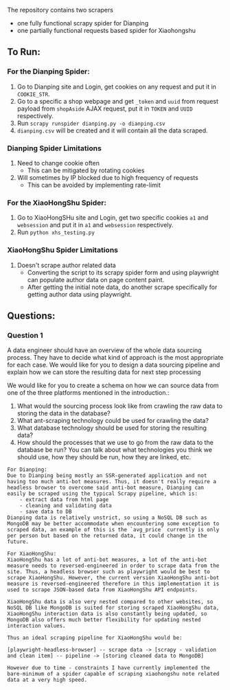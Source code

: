 The repository contains two scrapers
- one fully functional scrapy spider for Dianping
- one partially functional requests based spider for Xiaohongshu

## To Run:
### For the Dianping Spider:
1. Go to Dianping site and Login, get cookies on any request and put it in `COOKIE_STR`.
2. Go to a specific a shop webpage and get `_token` and `uuid` from request payload from `shopAside` AJAX request, put it in `TOKEN` and `UUID` respectively.
3. Run `scrapy runspider dianping.py -o dianping.csv`
4. `dianping.csv` will be created and it will contain all the data scraped.

### Dianping Spider Limitations
1. Need to change cookie often
    - This can be mitigated by rotating cookies
2. Will sometimes by IP blocked due to high frequency of requests
    - This can be avoided by implementing rate-limit

### For the XiaoHongShu Spider:
1. Go to XiaoHongSHu site and Login, get two specific cookies `a1` and `websession` and put it in `a1` and `websession` respectively.
2. Run `python xhs_testing.py`

### XiaoHongShu Spider Limitations
1. Doesn't scrape author related data
    - Converting the script to its scrapy spider form and using playwright can populate author data on page content paint.
    - After getting the initial note data, do another scrape specifically for getting author data using playwright.

## Questions:
### Question 1
A data engineer should have an overview of the whole data sourcing process. They have to decide what kind of approach is the most appropriate for each case. We would like for you to design a data sourcing pipeline and explain how we can store the resulting data for next step processing

We would like for you to create a schema on how we can source data from one of the three platforms mentioned in the introduction.:
1. What would the sourcing process look like from crawling the raw data to storing the data in the database?
2. What ant-scraping technology could be used for crawling the data?
3. What database technology should be used for storing the resulting data?
4. How should the processes that we use to go from the raw data to the
database be run? You can talk about what technologies you think we should use, how they should be run, how they are linked, etc.

```
For Dianping:
Due to Dianping being mostly an SSR-generated application and not having too much anti-bot measures. Thus, it doesn't really require a headless browser to overcome said anti-bot measure, Dianping can easily be scraped using the typical Scrapy pipeline, which is:
    - extract data from html page
    - cleaning and validating data
    - save data to DB
Dianping data is relatively unstrict, so using a NoSQL DB such as MongoDB may be better accommodate when encountering some exception to scraped data, an example of this is the `avg_price` currently is only per person but based on the returned data, it could change in the future.

For XiaoHongShu:
XiaoHongShu has a lot of anti-bot measures, a lot of the anti-bot measure needs to reversed-engineered in order to scrape data from the site. Thus, a headless browser such as playwright would be best to scrape XiaoHongShu. However, the current version XiaoHongShu anti-bot measure is reversed-engineered therefore in this implementation it is used to scrape JSON-based data from XiaoHongShu API endpoints.

XiaoHongShu data is also very nested compared to other websites, so NoSQL DB like MongoDB is suited for storing scraped XiaoHongShu data, XiaoHongShu interaction data is also constantly being updated, so MongoDB also offers much better flexibility for updating nested interaction values.

Thus an ideal scraping pipeline for XiaoHongShu would be:

[playwright-headless-browser] -- scrape data -> [scrapy - validation and clean item] -- pipeline -> [storing cleaned data to MongoDB]

However due to time - constraints I have currently implemented the bare-minimum of a spider capable of scraping xiaohongshu note related data at a very high speed.
```